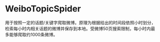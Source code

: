 # WeiboTopicSpider
 用于按照一定的话题/关键字爬取微博。原理为根据给出的时间段依照小时划分，检索每小时内相关话题的微博并保存到本地。受微博50页搜索限制，每小时内最多能够爬取约1000条微博。
